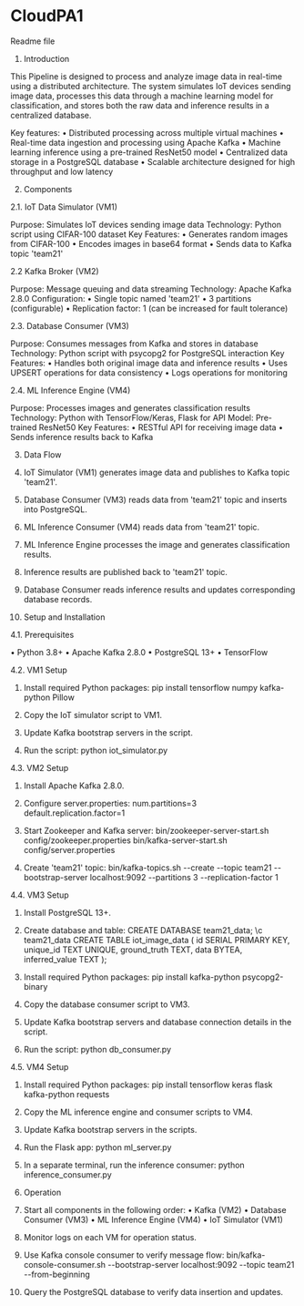 # CloudPA1

Readme file

1. Introduction

This Pipeline is designed to process and analyze image data in real-time using a distributed architecture. The system simulates IoT devices sending image data, processes this data through a machine learning model for classification, and stores both the raw data and inference results in a centralized database.

Key features:
• Distributed processing across multiple virtual machines
• Real-time data ingestion and processing using Apache Kafka
• Machine learning inference using a pre-trained ResNet50 model
• Centralized data storage in a PostgreSQL database
• Scalable architecture designed for high throughput and low latency

2. Components

2.1. IoT Data Simulator (VM1)

Purpose: Simulates IoT devices sending image data
Technology: Python script using CIFAR-100 dataset
Key Features:
• Generates random images from CIFAR-100
• Encodes images in base64 format
• Sends data to Kafka topic 'team21'

2.2 Kafka Broker (VM2)

Purpose: Message queuing and data streaming
Technology: Apache Kafka 2.8.0
Configuration:
• Single topic named 'team21'
• 3 partitions (configurable)
• Replication factor: 1 (can be increased for fault tolerance)

2.3. Database Consumer (VM3)

Purpose: Consumes messages from Kafka and stores in database
Technology: Python script with psycopg2 for PostgreSQL interaction
Key Features:
• Handles both original image data and inference results
• Uses UPSERT operations for data consistency
• Logs operations for monitoring

2.4. ML Inference Engine (VM4)

Purpose: Processes images and generates classification results
Technology: Python with TensorFlow/Keras, Flask for API
Model: Pre-trained ResNet50
Key Features:
• RESTful API for receiving image data
• Sends inference results back to Kafka

3. Data Flow

1. IoT Simulator (VM1) generates image data and publishes to Kafka topic 'team21'.
2. Database Consumer (VM3) reads data from 'team21' topic and inserts into PostgreSQL.
3. ML Inference Consumer (VM4) reads data from 'team21' topic.
4. ML Inference Engine processes the image and generates classification results.
5. Inference results are published back to 'team21' topic.
6. Database Consumer reads inference results and updates corresponding database records.

4. Setup and Installation

4.1. Prerequisites

• Python 3.8+
• Apache Kafka 2.8.0
• PostgreSQL 13+
• TensorFlow 

4.2. VM1 Setup

1. Install required Python packages:
   pip install tensorflow numpy kafka-python Pillow

2. Copy the IoT simulator script to VM1.
3. Update Kafka bootstrap servers in the script.
4. Run the script:
   python iot_simulator.py

4.3. VM2 Setup

1. Install Apache Kafka 2.8.0.
2. Configure server.properties:
   num.partitions=3
   default.replication.factor=1

3. Start Zookeeper and Kafka server:
   bin/zookeeper-server-start.sh config/zookeeper.properties
   bin/kafka-server-start.sh config/server.properties

4. Create 'team21' topic:
   bin/kafka-topics.sh --create --topic team21 --bootstrap-server localhost:9092 --partitions 3 --replication-factor 1

4.4. VM3 Setup

1. Install PostgreSQL 13+.
2. Create database and table:
   CREATE DATABASE team21_data;
   \c team21_data
   CREATE TABLE iot_image_data (
       id SERIAL PRIMARY KEY,
       unique_id TEXT UNIQUE,
       ground_truth TEXT,
       data BYTEA,
       inferred_value TEXT
   );

3. Install required Python packages:
   pip install kafka-python psycopg2-binary

4. Copy the database consumer script to VM3.
5. Update Kafka bootstrap servers and database connection details in the script.
6. Run the script:
   python db_consumer.py

4.5. VM4 Setup

1. Install required Python packages:
   pip install tensorflow keras flask kafka-python requests

2. Copy the ML inference engine and consumer scripts to VM4.
3. Update Kafka bootstrap servers in the scripts.
4. Run the Flask app:
   python ml_server.py

5. In a separate terminal, run the inference consumer:
   python inference_consumer.py

5. Operation

1. Start all components in the following order:
   • Kafka (VM2)
   • Database Consumer (VM3)
   • ML Inference Engine (VM4)
   • IoT Simulator (VM1)
2. Monitor logs on each VM for operation status.
3. Use Kafka console consumer to verify message flow:
   bin/kafka-console-consumer.sh --bootstrap-server localhost:9092 --topic team21 --from-beginning

4. Query the PostgreSQL database to verify data insertion and updates.
